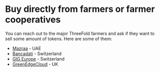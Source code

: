 # Buy directly from farmers or farmer cooperatives

You can reach out to the major ThreeFold farmers and ask if they want to sell some amount of tokens. Here are some of them: 
- [Mazraa](mazraa.md) - UAE
- [Bancadati](https://bancadati.farm/) - Switzerland
- [GIG Europe](https://www.gigeurope.tech/) - Switzerland
- [GreenEdgeCloud](https://www.greenedgecloud.com/) - UK
